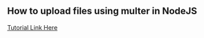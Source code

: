 ## How to upload files using multer in NodeJS
[Tutorial Link Here](https://newcodingera.com/upload-files-using-multer-in-nodejs/)